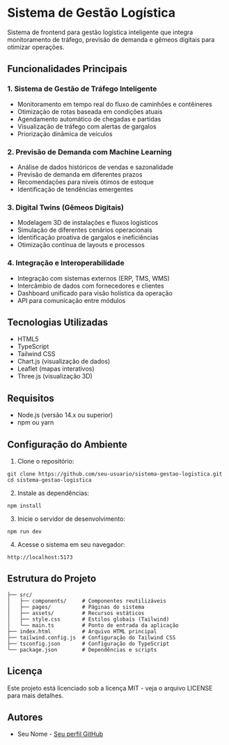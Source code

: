 # Sistema de Gestão Logística

Sistema de frontend para gestão logística inteligente que integra monitoramento de tráfego, previsão de demanda e gêmeos digitais para otimizar operações.

## Funcionalidades Principais

### 1. Sistema de Gestão de Tráfego Inteligente
- Monitoramento em tempo real do fluxo de caminhões e contêineres
- Otimização de rotas baseada em condições atuais
- Agendamento automático de chegadas e partidas
- Visualização de tráfego com alertas de gargalos
- Priorização dinâmica de veículos

### 2. Previsão de Demanda com Machine Learning
- Análise de dados históricos de vendas e sazonalidade
- Previsão de demanda em diferentes prazos
- Recomendações para níveis ótimos de estoque
- Identificação de tendências emergentes

### 3. Digital Twins (Gêmeos Digitais)
- Modelagem 3D de instalações e fluxos logísticos
- Simulação de diferentes cenários operacionais
- Identificação proativa de gargalos e ineficiências
- Otimização contínua de layouts e processos

### 4. Integração e Interoperabilidade
- Integração com sistemas externos (ERP, TMS, WMS)
- Intercâmbio de dados com fornecedores e clientes
- Dashboard unificado para visão holística da operação
- API para comunicação entre módulos

## Tecnologias Utilizadas

- HTML5
- TypeScript
- Tailwind CSS
- Chart.js (visualização de dados)
- Leaflet (mapas interativos)
- Three.js (visualização 3D)

## Requisitos

- Node.js (versão 14.x ou superior)
- npm ou yarn

## Configuração do Ambiente

1. Clone o repositório:
```
git clone https://github.com/seu-usuario/sistema-gestao-logistica.git
cd sistema-gestao-logistica
```

2. Instale as dependências:
```
npm install
```

3. Inicie o servidor de desenvolvimento:
```
npm run dev
```

4. Acesse o sistema em seu navegador:
```
http://localhost:5173
```

## Estrutura do Projeto

```
├── src/
│   ├── components/     # Componentes reutilizáveis
│   ├── pages/          # Páginas do sistema
│   ├── assets/         # Recursos estáticos
│   ├── style.css       # Estilos globais (Tailwind)
│   └── main.ts         # Ponto de entrada da aplicação
├── index.html          # Arquivo HTML principal
├── tailwind.config.js  # Configuração do Tailwind CSS
├── tsconfig.json       # Configuração do TypeScript
└── package.json        # Dependências e scripts
```

## Licença

Este projeto está licenciado sob a licença MIT - veja o arquivo LICENSE para mais detalhes.

## Autores

- Seu Nome - [Seu perfil GitHub](https://github.com/seu-usuario) 